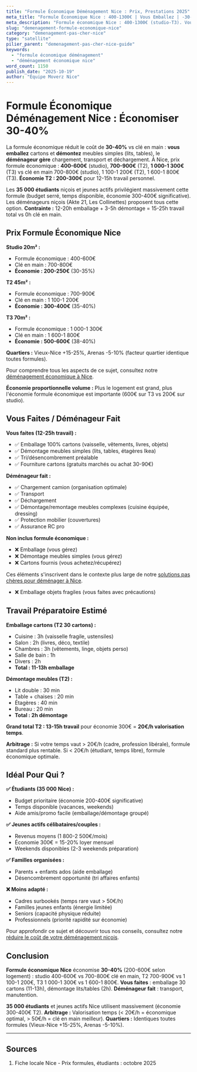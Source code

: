 ```yaml
---
title: "Formule Économique Déménagement Nice : Prix, Prestations 2025"
meta_title: "Formule Économique Nice : 400-1300€ | Vous Emballez | -30-40%"
meta_description: "Formule économique Nice : 400-1300€ (studio-T3). Vous emballez/démontez, pro transporte. Économie 30-40% vs clé en main. 35K étudiants. Guide."
slug: "demenagement-formule-economique-nice"
category: "demenagement-pas-cher-nice"
type: "satellite"
pilier_parent: "demenagement-pas-cher-nice-guide"
keywords:
  - "formule économique déménagement"
  - "déménagement économique nice"
word_count: 1150
publish_date: "2025-10-19"
author: "Équipe Moverz Nice"
---
```


# Formule Économique Déménagement Nice : Économiser 30-40%

La formule économique réduit le coût de **30-40%** vs clé en main : **vous emballez** cartons et **démontez** meubles simples (lits, tables), le **déménageur gère** chargement, transport et déchargement. À Nice, prix formule économique : **400-600€** (studio), **700-900€** (T2), **1 000-1 300€** (T3) vs clé en main 700-800€ (studio), 1 100-1 200€ (T2), 1 600-1 800€ (T3). **Économie T2 : 200-300€** pour 12-15h travail personnel.

Les **35 000 étudiants** niçois et jeunes actifs privilégient massivement cette formule (budget serré, temps disponible, économie 300-400€ significative). Les déménageurs niçois (Akte 21, Les Collinettes) proposent tous cette option. **Contrainte :** 12-20h emballage + 3-5h démontage = 15-25h travail total vs 0h clé en main.

## Prix Formule Économique Nice

**Studio 20m² :**
- Formule économique : 400-600€
- Clé en main : 700-800€
- **Économie : 200-250€** (30-35%)

**T2 45m² :**
- Formule économique : 700-900€
- Clé en main : 1 100-1 200€
- **Économie : 300-400€** (35-40%)

**T3 70m² :**
- Formule économique : 1 000-1 300€
- Clé en main : 1 600-1 800€
- **Économie : 500-600€** (38-40%)

**Quartiers :** Vieux-Nice +15-25%, Arenas -5-10% (facteur quartier identique toutes formules).

Pour comprendre tous les aspects de ce sujet, consultez notre [déménagement économique à Nice](/blog/demenagement-pas-cher/demenagement-pas-cher-nice-guide).


**Économie proportionnelle volume :** Plus le logement est grand, plus l'économie formule économique est importante (600€ sur T3 vs 200€ sur studio).

## Vous Faites / Déménageur Fait

**Vous faites (12-25h travail) :**
- ✅ Emballage 100% cartons (vaisselle, vêtements, livres, objets)
- ✅ Démontage meubles simples (lits, tables, étagères Ikea)
- ✅ Tri/désencombrement préalable
- ✅ Fourniture cartons (gratuits marchés ou achat 30-90€)

**Déménageur fait :**
- ✅ Chargement camion (organisation optimale)
- ✅ Transport
- ✅ Déchargement
- ✅ Démontage/remontage meubles complexes (cuisine équipée, dressing)
- ✅ Protection mobilier (couvertures)
- ✅ Assurance RC pro

**Non inclus formule économique :**
- ❌ Emballage (vous gérez)
- ❌ Démontage meubles simples (vous gérez)
- ❌ Cartons fournis (vous achetez/récupérez)

Ces éléments s'inscrivent dans le contexte plus large de notre [solutions pas chères pour déménager à Nice](/blog/demenagement-pas-cher/demenagement-pas-cher-nice-guide).

- ❌ Emballage objets fragiles (vous faites avec précautions)

## Travail Préparatoire Estimé

**Emballage cartons (T2 30 cartons) :**
- Cuisine : 3h (vaisselle fragile, ustensiles)
- Salon : 2h (livres, déco, textile)
- Chambres : 3h (vêtements, linge, objets perso)
- Salle de bain : 1h
- Divers : 2h
- **Total : 11-13h emballage**

**Démontage meubles (T2) :**
- Lit double : 30 min
- Table + chaises : 20 min
- Étagères : 40 min
- Bureau : 20 min
- **Total : 2h démontage**

**Grand total T2 : 13-15h travail** pour économie 300€ = **20€/h valorisation temps**.

**Arbitrage :** Si votre temps vaut > 20€/h (cadre, profession libérale), formule standard plus rentable. Si < 20€/h (étudiant, temps libre), formule économique optimale.

## Idéal Pour Qui ?

**✅ Étudiants (35 000 Nice) :**
- Budget prioritaire (économie 200-400€ significative)
- Temps disponible (vacances, weekends)
- Aide amis/promo facile (emballage/démontage groupé)

**✅ Jeunes actifs célibataires/couples :**
- Revenus moyens (1 800-2 500€/mois)
- Économie 300€ = 15-20% loyer mensuel
- Weekends disponibles (2-3 weekends préparation)

**✅ Familles organisées :**
- Parents + enfants ados (aide emballage)
- Désencombrement opportunité (tri affaires enfants)

**❌ Moins adapté :**
- Cadres surbookés (temps rare vaut > 50€/h)
- Familles jeunes enfants (énergie limitée)
- Seniors (capacité physique réduite)
- Professionnels (priorité rapidité sur économie)


Pour approfondir ce sujet et découvrir tous nos conseils, consultez notre [réduire le coût de votre déménagement niçois](/blog/demenagement-pas-cher/demenagement-pas-cher-nice-guide).

## Conclusion

**Formule économique Nice** économise **30-40%** (200-600€ selon logement) : studio 400-600€ vs 700-800€ clé en main, T2 700-900€ vs 1 100-1 200€, T3 1 000-1 300€ vs 1 600-1 800€. **Vous faites** : emballage 30 cartons (11-13h), démontage lits/tables (2h). **Déménageur fait** : transport, manutention.

**35 000 étudiants** et jeunes actifs Nice utilisent massivement (économie 300-400€ T2). **Arbitrage :** Valorisation temps (< 20€/h = économique optimal, > 50€/h = clé en main meilleur). **Quartiers :** Identiques toutes formules (Vieux-Nice +15-25%, Arenas -5-10%).

---

## Sources

1. Fiche locale Nice - Prix formules, étudiants : octobre 2025


